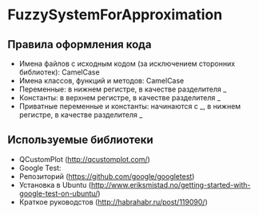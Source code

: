 # FuzzySystemForApproximation
## Правила оформления кода
* Имена файлов с исходным кодом (за исключением сторонних библиотек): CamelCase
* Имена классов, функций и методов: CamelCase
* Переменные: в нижнем регистре, в качестве разделителя _
* Константы: в верхнем регистре, в качестве разделителя _
* Приватные переменные и константы: начинаются с _, в нижнем регистре, в качестве разделителя _ 

## Используемые библиотеки
* QCustomPlot (http://qcustomplot.com/)
* Google Test:
 * Репозиторий (https://github.com/google/googletest)
 * Установка в Ubuntu (http://www.eriksmistad.no/getting-started-with-google-test-on-ubuntu/)
 * Краткое руководстов (http://habrahabr.ru/post/119090/)
